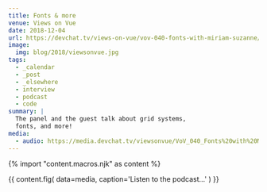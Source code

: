 ```yaml
---
title: Fonts & more
venue: Views on Vue
date: 2018-12-04
url: https://devchat.tv/views-on-vue/vov-040-fonts-with-miriam-suzanne/
image:
  img: blog/2018/viewsonvue.jpg
tags:
  - _calendar
  - _post
  - _elsewhere
  - interview
  - podcast
  - code
summary: |
  The panel and the guest talk about grid systems,
  fonts, and more!
media:
  - audio: https://media.devchat.tv/viewsonvue/VoV_040_Fonts%20with%20Miriam_Suzanne.mp3
---
```

{% import "content.macros.njk" as content %}

{{ content.fig(
  data=media,
  caption='Listen to the podcast…'
) }}

